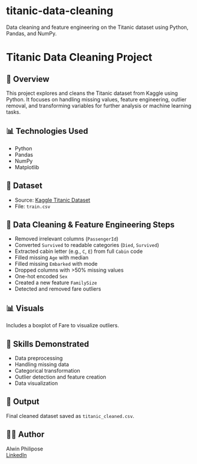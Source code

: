 # titanic-data-cleaning
Data cleaning and feature engineering on the Titanic dataset using Python, Pandas, and NumPy.

# Titanic Data Cleaning Project

## 🚢 Overview

This project explores and cleans the Titanic dataset from Kaggle using Python. It focuses on handling missing values, feature engineering, outlier removal, and transforming variables for further analysis or machine learning tasks.

## 📊 Technologies Used

- Python
- Pandas
- NumPy
- Matplotlib

## 📁 Dataset

- Source: [Kaggle Titanic Dataset](https://www.kaggle.com/c/titanic/data)
- File: `train.csv`

## 🧹 Data Cleaning & Feature Engineering Steps

- Removed irrelevant columns (`PassengerId`)
- Converted `Survived` to readable categories (`Died`, `Survived`)
- Extracted cabin letter (e.g., `C`, `E`) from full `Cabin` code
- Filled missing `Age` with median
- Filled missing `Embarked` with mode
- Dropped columns with >50% missing values
- One-hot encoded `Sex`
- Created a new feature `FamilySize`
- Detected and removed fare outliers

## 📊 Visuals

Includes a boxplot of Fare to visualize outliers.

## 🧠 Skills Demonstrated

- Data preprocessing
- Handling missing data
- Categorical transformation
- Outlier detection and feature creation
- Data visualization

## 📎 Output

Final cleaned dataset saved as `titanic_cleaned.csv`.

## 🧑‍💻 Author

Alwin Philipose  
[LinkedIn](https:www.linkedin.com/in/alwin-philipose)  
